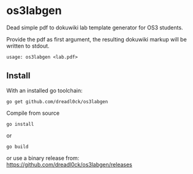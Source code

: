# os3labgen

Dead simple pdf to dokuwiki lab template generator for OS3 students.

Provide the pdf as first argument, the resulting dokuwiki markup will be written to stdout.

    usage: os3labgen <lab.pdf>

## Install

With an installed go toolchain:

    go get github.com/dreadl0ck/os3labgen

Compile from source

    go install

or

    go build

or use a binary release from: https://github.com/dreadl0ck/os3labgen/releases

